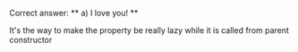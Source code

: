 Correct answer: ** a) I love you! **

It's the way to make the property be really lazy while it is called from parent constructor